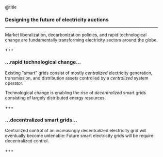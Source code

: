 @title
### Designing the future of electricity auctions

---

Market liberalization, decarbonization policies, and rapid technological change are fundamentally transforming electricity sectors around the globe.

+++

### ...rapid technological change...

Existing "smart" grids consist of mostly *centralized* electricity generation, transmission, and distribution assets controlled by a *centralized* system operator.

Technological change is enabling the rise of *decentralized* smart grids consisting of largely distributed energy resources.

+++

### ...decentralized smart grids...

Centralized control of an increasingly decentralized electricity grid will eventually become untenable: Future smart electricity grids will be require decentralized control.

+++
